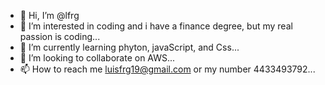 - 👋 Hi, I’m @lfrg
- 👀 I’m interested in coding and i have a finance degree, but my real passion is coding...
- 🌱 I’m currently learning phyton, javaScript, and Css...
- 💞️ I’m looking to collaborate on AWS...
- 📫 How to reach me luisfrg19@gmail.com or my number 4433493792...

<!---
lfrg/lfrg is a ✨ special ✨ repository because its `README.md` (this file) appears on your GitHub profile.
You can click the Preview link to take a look at your changes.
--->
